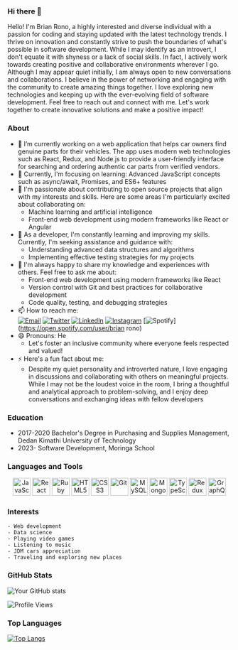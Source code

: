 ### Hi there 👋
Hello! I'm Brian Rono, a highly interested and diverse individual with a passion for coding and staying updated with the latest technology trends. I thrive on innovation and constantly strive to push the boundaries of what's possible in software development. While I may identify as an introvert, I don't equate it with shyness or a lack of social skills. In fact, I actively work towards creating positive and collaborative environments wherever I go.
Although I may appear quiet initially, I am always open to new conversations and collaborations. I believe in the power of networking and engaging with the community to create amazing things together. I love exploring new technologies and keeping up with the ever-evolving field of software development. Feel free to reach out and connect with me. Let's work together to create innovative solutions and make a positive impact!
<!-- ![Colorful Background](https://e0.pxfuel.com/wallpapers/459/183/desktop-wallpaper-dark-colorful-1080-x-2160-blue-and-black.jpg) -->

### About
- 🔭 I’m currently working on a web application that helps car owners find genuine parts for their vehicles.
    The app uses modern web technologies such as React, Redux, and Node.js to provide a user-friendly interface for searching and ordering authentic car parts from verified vendors.
- 🌱 Currently, I'm focusing on learning:
    Advanced JavaScript concepts such as async/await, Promises, and ES6+ features
- 👯 I'm passionate about contributing to open source projects that align with my interests and skills. Here are some areas I'm particularly excited about collaborating on:
    - Machine learning and artificial intelligence
    - Front-end web development using modern frameworks like React or Angular
- 🤔 As a developer, I'm constantly learning and improving my skills. Currently, I'm seeking assistance and guidance with:
    - Understanding advanced data structures and algorithms
    - Implementing effective testing strategies for my projects
- 💬 I'm always happy to share my knowledge and experiences with others. Feel free to ask me about:
    - Front-end web development using modern frameworks like React
    - Version control with Git and best practices for collaborative development
    - Code quality, testing, and debugging strategies
- 📫 How to reach me:   
    [![Email](https://img.shields.io/badge/-Email-D14836?style=flat&logo=gmail&logoColor=red)](mailto:brianrono16@gmail.com)
    [![Twitter](https://img.shields.io/badge/-Twitter-1DA1F2?style=flat&logo=twitter&logoColor=aqua)](https://twitter.com/brian_kipkorir_/)
    [![LinkedIn](https://img.shields.io/badge/LinkedIn-Profile-blue)](https://www.linkedin.com/in/brian-rono)
    [![Instagram](https://img.shields.io/badge/-Instagram-E4405F?style=flat&logo=instagram&logoColor=orange)](https://www.instagram.com/brian_kipkorir_/)
    [![Spotify](https://img.shields.io/badge/Spotify-Profile-green?style=flat&logo=spotify&logoColor=green)](https://open.spotify.com/user/brian rono)
- 😄 Pronouns: He
    - Let's foster an inclusive community where everyone feels respected and valued!
- ⚡ Here's a fun fact about me:
    - Despite my quiet personality and introverted nature, I love engaging in discussions and collaborating with others on meaningful projects. While I may not be the loudest voice in the room, I bring a thoughtful and analytical approach to problem-solving, and I enjoy deep conversations and exchanging ideas with fellow developers

### Education
- 2017-2020 Bachelor's Degree in Purchasing and Supplies Management, Dedan Kimathi University of Technology
- 2023-     Software Development, Moringa School 

### Languages and Tools
<p align="center">
    <img src="https://img.icons8.com/color/48/000000/javascript.png" alt="JavaScript" title="JavaScript" width="40" height="40" />
    <img src="https://img.icons8.com/color/48/000000/react-native.png" alt="React" title="React" width="40" height="40" />
    <img src="https://img.icons8.com/color/48/000000/ruby.png" alt="Ruby" title="Ruby" width="40" height="40" />
    <img src="https://img.icons8.com/color/48/000000/html-5.png" alt="HTML5" title="HTML5" width="40" height="40" />
    <img src="https://img.icons8.com/color/48/000000/css3.png" alt="CSS3" title="CSS3" width="40" height="40" />
    <img src="https://img.icons8.com/color/48/000000/git.png" alt="Git" title="Git" width="40" height="40" />
    <img src="https://img.icons8.com/color/48/000000/mysql.png" alt="MySQL" title="MySQL" width="40" height="40" />
    <img src="https://img.icons8.com/color/48/000000/mongodb.png" alt="MongoDB" title="MongoDB" width="40" height="40" />
    <img src="https://img.icons8.com/color/48/000000/typescript.png" alt="TypeScript" title="TypeScript" width="40" height="40" />
    <img src="https://img.icons8.com/color/48/000000/redux.png" alt="Redux" title="Redux" width="40" height="40" />
    <img src="https://img.icons8.com/color/48/000000/graphql.png" alt="GraphQL" title="GraphQL" width="40" height="40" />
</p>


### Interests
    - Web development
    - Data science
    - Playing video games
    - Listening to music
    - JDM cars appreciation 
    - Traveling and exploring new places

### GitHub Stats
![Your GitHub stats](https://github-readme-stats.vercel.app/api?username=brianrono&show_icons=true&theme=transparent)

![Profile Views](https://visitor-badge.glitch.me/badge?page_id=brianrono.brianrono)

### Top Languages
[![Top Langs](https://github-readme-stats.vercel.app/api/top-langs/?username=brianrono)](https://github.com/brianrono/github-readme-stats)
